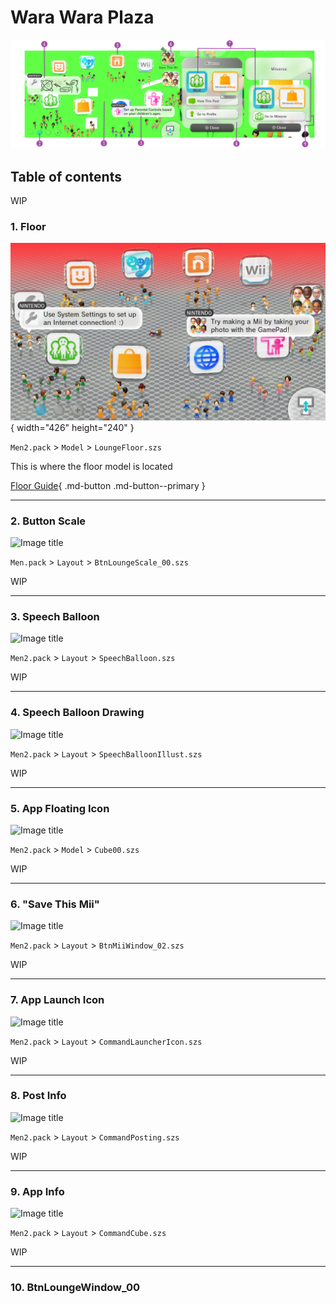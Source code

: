 # Wara Wara Plaza

![image](imgs/wwptutorial.png)

## Table of contents

WIP

### 1. Floor

![Image title](../themes/imgs/template/s5.png){ width="426" height="240" }

`Men2.pack` > `Model` > `LoungeFloor.szs`

This is where the floor model is located

[Floor Guide](../themes/template.md#floor){ .md-button .md-button--primary }

----------------------

### 2. Button Scale

![Image title](#)

`Men.pack` > `Layout` > `BtnLoungeScale_00.szs`

WIP

----------------------

### 3. Speech Balloon

![Image title](#)

`Men2.pack` > `Layout` > `SpeechBalloon.szs`

WIP

----------------------

### 4. Speech Balloon Drawing

![Image title](#)

`Men2.pack` > `Layout` > `SpeechBalloonIllust.szs`

WIP

----------------------

### 5. App Floating Icon

![Image title](#)

`Men2.pack` > `Model` > `Cube00.szs`

WIP

----------------------

### 6. "Save This Mii"

![Image title](#)

`Men2.pack` > `Layout` > `BtnMiiWindow_02.szs`

WIP

----------------------

### 7. App Launch Icon

![Image title](#)

`Men2.pack` > `Layout` > `CommandLauncherIcon.szs`

WIP

----------------------

### 8. Post Info

![Image title](#)

`Men2.pack` > `Layout` > `CommandPosting.szs`

WIP

----------------------

### 9. App Info

![Image title](#)

`Men2.pack` > `Layout` > `CommandCube.szs`

WIP

----------------------

### 10. BtnLoungeWindow_00